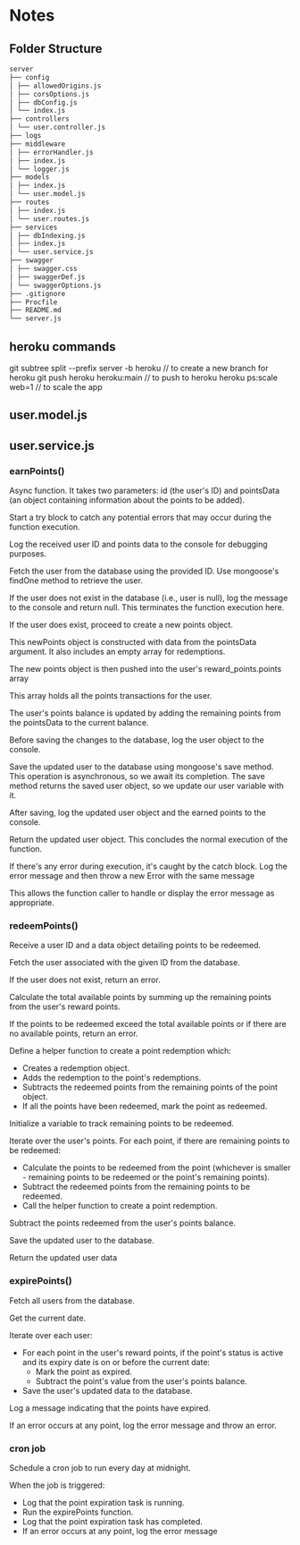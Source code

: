 # Notes

## Folder Structure

```md
server
├── config
│ ├── allowedOrigins.js
│ ├── corsOptions.js
│ ├── dbConfig.js
│ └── index.js
├── controllers
│ └── user.controller.js
├── logs
├── middleware
│ ├── errorHandler.js
│ ├── index.js
│ └── logger.js
├── models
│ ├── index.js
│ └── user.model.js
├── routes
│ ├── index.js
│ └── user.routes.js
├── services
│ ├── dbIndexing.js
│ ├── index.js
│ └── user.service.js
├── swagger
│ ├── swagger.css
│ ├── swaggerDef.js
│ └── swaggerOptions.js
├── .gitignore
├── Procfile
├── README.md
└── server.js
```

## heroku commands

git subtree split --prefix server -b heroku // to create a new branch for heroku
git push heroku heroku:main // to push to heroku
heroku ps:scale web=1 // to scale the app

## user.model.js

## user.service.js

### earnPoints()

Async function. It takes two parameters: id (the user's ID) and pointsData (an object containing information about the points to be added).

Start a try block to catch any potential errors that may occur during the function execution.

Log the received user ID and points data to the console for debugging purposes.

Fetch the user from the database using the provided ID. Use mongoose's findOne method to retrieve the user.

If the user does not exist in the database (i.e., user is null), log the message to the console and return null. This terminates the function execution here.

If the user does exist, proceed to create a new points object.

This newPoints object is constructed with data from the pointsData argument. It also includes an empty array for redemptions.

The new points object is then pushed into the user's reward_points.points array

This array holds all the points transactions for the user.

The user's points balance is updated by adding the remaining points from the pointsData to the current balance.

Before saving the changes to the database, log the user object to the console.

Save the updated user to the database using mongoose's save method. This operation is asynchronous, so we await its completion. The save method returns the saved user object, so we update our user variable with it.

After saving, log the updated user object and the earned points to the console.

Return the updated user object. This concludes the normal execution of the function.

If there's any error during execution, it's caught by the catch block. Log the error message and then throw a new Error with the same message

This allows the function caller to handle or display the error message as appropriate.

### redeemPoints()

Receive a user ID and a data object detailing points to be redeemed.

Fetch the user associated with the given ID from the database.

If the user does not exist, return an error.

Calculate the total available points by summing up the remaining points from the user's reward points.

If the points to be redeemed exceed the total available points or if there are no available points, return an error.

Define a helper function to create a point redemption which:

- Creates a redemption object.
- Adds the redemption to the point's redemptions.
- Subtracts the redeemed points from the remaining points of the point object.
- If all the points have been redeemed, mark the point as redeemed.

Initialize a variable to track remaining points to be redeemed.

Iterate over the user's points. For each point, if there are remaining points to be redeemed:

- Calculate the points to be redeemed from the point (whichever is smaller - remaining points to be redeemed or the point's remaining points).
- Subtract the redeemed points from the remaining points to be redeemed.
- Call the helper function to create a point redemption.

Subtract the points redeemed from the user's points balance.

Save the updated user to the database.

Return the updated user data

### expirePoints()

Fetch all users from the database.

Get the current date.

Iterate over each user:

- For each point in the user's reward points, if the point's status is active and its expiry date is on or before the current date:
  - Mark the point as expired.
  - Subtract the point's value from the user's points balance.
- Save the user's updated data to the database.

Log a message indicating that the points have expired.

If an error occurs at any point, log the error message and throw an error.

### cron job

Schedule a cron job to run every day at midnight.

When the job is triggered:

- Log that the point expiration task is running.
- Run the expirePoints function.
- Log that the point expiration task has completed.
- If an error occurs at any point, log the error message
